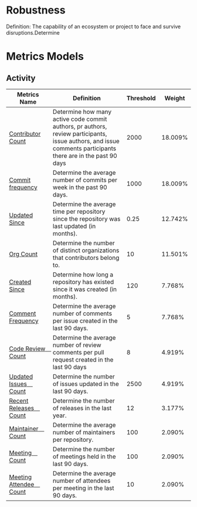 # Robustness
Definition: The capability of an ecosystem or project to face and survive disruptions.Determine

# Metrics Models

## Activity

Metrics Name | Definition | Threshold | Weight
--- | --- | --- | ---
[Contributor Count](./activity.md#contributor-count) | Determine how many active code commit authors, pr authors, review participants, issue authors, and issue comments participants there are in the past 90 days | 2000 | 18.009%
[Commit frequency](./activity.md#commit-frequency) |Determine the average number of commits per week in the past 90 days.| 1000 | 18.009%
[Updated Since](./activity.md#updated-since) |Determine the average time per repository since the repository was last updated (in months).| 0.25 | 12.742%
[Org Count](./activity.md#organization-count)  | Determine the number of distinct organizations that contributors belong to.|10|11.501%
[Created Since](./activity.md#created-since) |Determine how long a repository has existed since it was created (in months).|120|7.768%
[Comment Frequency](./activity.md#comment-frequency) |Determine the average number of comments per issue created in the last 90 days.|5|7.768%
[Code Review　Count](./activity.md#code-review-count) |Determine the average number of review comments per pull request created in the last 90 days|8| 4.919%
[Updated Issues　Count](./activity.md#updated-issues-count) |Determine the number of issues updated in the last 90 days.|2500|4.919%
[Recent Releases　Count](./activity.md#recent-releases-count)|Determine the number of releases in the last year.|12| 3.177%
[Maintainer　Count](./activity.md#maintainer-count) | Determine the average number of maintainers per repository.|100|2.090%
[Meeting　Count](./activity.md#meeting-count) | Determine the number of meetings held in the last 90 days.| 100| 2.090%
[Meeting Attendee　Count](./activity.md#meeting-attendee-count) | Determine the average number of attendees per meeting in the last 90 days.|10| 2.090%